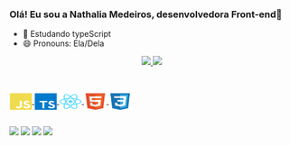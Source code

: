 ### Olá! Eu sou a Nathalia Medeiros, desenvolvedora Front-end👋




- 🌱 Estudando typeScript
- 😄 Pronouns: Ela/Dela

<div align="center">
  <a href="https://github.com/NathMedeiros">
  <img height="180em" src="https://github-readme-stats.vercel.app/api?username=NathMedeiros&show_icons=true&theme=tokyonight&include_all_commits=true&count_private=true"/>
  <img height="180em" src="https://github-readme-stats.vercel.app/api/top-langs/?username=NathMedeiros&layout=compact&langs_count=7&theme=tokyonight"/>
  
  ##
  
</div>

<div style="display: inline_block"><br>
  <img align="center" alt="Nath-Js" height="30" width="40" src="https://raw.githubusercontent.com/devicons/devicon/master/icons/javascript/javascript-plain.svg">
  <img align="center" alt="Nath-Ts" height="30" width="40" src="https://raw.githubusercontent.com/devicons/devicon/master/icons/typescript/typescript-plain.svg">
  <img align="center" alt="Nath-React" height="30" width="40" src="https://raw.githubusercontent.com/devicons/devicon/master/icons/react/react-original.svg">
  <img align="center" alt="Nath-HTML" height="30" width="40" src="https://raw.githubusercontent.com/devicons/devicon/master/icons/html5/html5-original.svg">
  <img align="center" alt="Nath-CSS" height="30" width="40" src="https://raw.githubusercontent.com/devicons/devicon/master/icons/css3/css3-original.svg">
 
</div>

##

<div>

  <a href="https://instagram.com/natthtata" target="_blank"><img src="https://img.shields.io/badge/-Instagram-%23E4405F?style=for-the-badge&logo=instagram&logoColor=white" target="_blank"></a>
 <a href="https:https://discord.com/channels/@me" target="_blank"><img src="https://img.shields.io/badge/Discord-7289DA?style=for-the-badge&logo=discord&logoColor=white" target="_blank"></a> 
  <a href = "mailto:nathalia.lalvc@gmail.com"><img src="https://img.shields.io/badge/-Gmail-%23333?style=for-the-badge&logo=gmail&logoColor=white" target="_blank"></a>
  <a href="https://www.linkedin.com/in/nathalia-de-oliveira-medeiros-14a471116/" target="_blank"><img src="https://img.shields.io/badge/-LinkedIn-%230077B5?style=for-the-badge&logo=linkedin&logoColor=white" target="_blank"></a> 
   

  </div>
